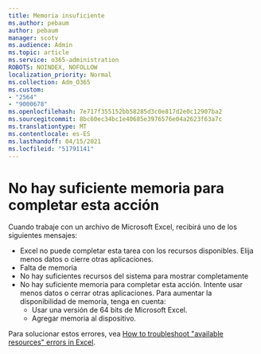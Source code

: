 ```yaml
---
title: Memoria insuficiente
ms.author: pebaum
author: pebaum
manager: scotv
ms.audience: Admin
ms.topic: article
ms.service: o365-administration
ROBOTS: NOINDEX, NOFOLLOW
localization_priority: Normal
ms.collection: Adm_O365
ms.custom:
- "2564"
- "9000678"
ms.openlocfilehash: 7e717f355152bb58285d3c0e817d2e0c12907ba2
ms.sourcegitcommit: 8bc60ec34bc1e40685e3976576e04a2623f63a7c
ms.translationtype: MT
ms.contentlocale: es-ES
ms.lasthandoff: 04/15/2021
ms.locfileid: "51791141"
---
```

# <a name="there-isnt-enough-memory-to-complete-this-action"></a>No hay suficiente memoria para completar esta acción

Cuando trabaje con un archivo de Microsoft Excel, recibirá uno de los siguientes mensajes:

- Excel no puede completar esta tarea con los recursos disponibles. Elija menos datos o cierre otras aplicaciones.
- Falta de memoria
- No hay suficientes recursos del sistema para mostrar completamente
- No hay suficiente memoria para completar esta acción. Intente usar menos datos o cerrar otras aplicaciones. Para aumentar la disponibilidad de memoria, tenga en cuenta: 
    - Usar una versión de 64 bits de Microsoft Excel.
    - Agregar memoria al dispositivo.

Para solucionar estos errores, vea [How to troubleshoot "available resources" errors in Excel](https://docs.microsoft.com/office/troubleshoot/excel/available-resources-errors).